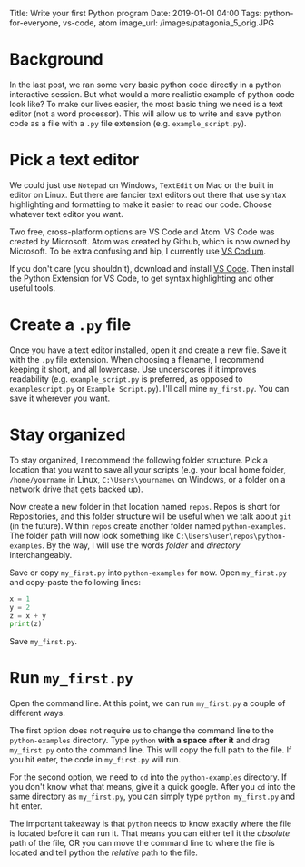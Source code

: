 Title: Write your first Python program
Date: 2019-01-01 04:00
Tags: python-for-everyone, vs-code, atom
image_url: /images/patagonia_5_orig.JPG

# Background
<!-- PELICAN_BEGIN_SUMMARY -->
In the last post, we ran some very basic python code directly in a python interactive session. But what would a more realistic example of python code look like? To make our lives easier, the most basic thing we need is a text editor (not a word processor). This will allow us to write and save python code as a file with a `.py` file extension (e.g. `example_script.py`).
<!-- PELICAN_END_SUMMARY -->

# Pick a text editor
We could just use `Notepad` on Windows, `TextEdit` on Mac or the built in editor on Linux. But there are fancier text editors out there that use syntax highlighting and formatting to make it easier to read our code. Choose whatever text editor you want. 

Two free, cross-platform options are VS Code and Atom. VS Code was created by Microsoft. Atom was created by Github, which is now owned by Microsoft. To be extra confusing and hip, I currently use [VS Codium](https://vscodium.com/). 

If you don't care (you shouldn't), download and install [VS Code](https://code.visualstudio.com/). Then install the Python Extension for VS Code, to get syntax highlighting and other useful tools.

# Create a `.py` file
Once you have a text editor installed, open it and create a new file. Save it with the `.py` file extension. When choosing a filename, I recommend keeping it short, and all lowercase. Use underscores if it improves readability (e.g. `example_script.py` is preferred, as opposed to `examplescript.py` or `Example Script.py`). I'll call mine `my_first.py`. You can save it wherever you want.

# Stay organized
To stay organized, I recommend the following folder structure. Pick a location that you want to save all your scripts (e.g. your local home folder, `/home/yourname` in Linux, `C:\Users\yourname\` on Windows, or a folder on a network drive that gets backed up).

Now create a new folder in that location named `repos`. Repos is short for Repositories, and this folder structure will be useful when we talk about `git` (in the future). Within `repos` create another folder named `python-examples`. The folder path will now look something like `C:\Users\user\repos\python-examples`. By the way, I will use the words *folder* and *directory* interchangeably.

Save or copy `my_first.py` into `python-examples` for now. Open `my_first.py` and copy-paste the following lines:

```python
x = 1
y = 2
z = x + y
print(z)
```
Save `my_first.py`.

# Run `my_first.py`
Open the command line. At this point, we can run `my_first.py` a couple of different ways. 

The first option does not require us to change the command line to the `python-examples` directory. Type `python` **with a space after it** and drag `my_first.py` onto the command line. This will copy the full path to the file. If you hit enter, the code in `my_first.py` will run.

For the second option, we need to `cd` into the `python-examples` directory. If you don't know what that means, give it a quick google. After you `cd` into the same directory as `my_first.py`, you can simply type `python my_first.py` and hit enter.

The important takeaway is that `python` needs to know exactly where the file is located before it can run it. That means you can either tell it the *absolute* path of the file, OR you can move the command line to where the file is located and tell python the *relative* path to the file.
